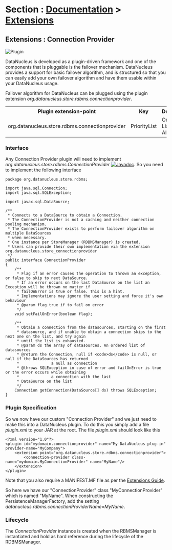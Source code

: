 <head><title>Extensions : Connection Provider</title></head>

# Section : [Documentation](../index.html) > [Extensions](index.html)

## Extensions : Connection Provider
![Plugin](../../images/nucleus_plugin.gif)

DataNucleus is developed as a plugin-driven framework and one of the components that is 
pluggable is the failover mechanism. DataNucleus provides a support for basic failover algorithm, 
and is structured so that you can easily add your own failover algorithm and have them usable within 
your DataNucleus usage.

Failover algorithm for DataNucleus can be plugged using the plugin extension *org.datanucleus.store.rdbms.connectionprovider*.

<table>
    <tr>
        <th>Plugin extension-point</th>
        <th>Key</th>
        <th>Description</th>
        <th width="80">Location</th>
    </tr>
    <tr>
        <td>org.datanucleus.store.rdbms.connectionprovider</td>
        <td>PriorityList</td>
        <td>Ordered List Algorithm</td>
        <td>datanucleus-rdbms</td>
    </tr>
</table>

### Interface

Any Connection Provider plugin will need to implement _org.datanucleus.store.rdbms.ConnectionProvider_
[![Javadoc](../../images/javadoc.gif)](http://www.datanucleus.org/javadocs/store.rdbms/latest/org/datanucleus/store/rdbms/ConnectionProvider.html).
So you need to implement the following interface

	package org.datanucleus.store.rdbms;
	
	import java.sql.Connection;
	import java.sql.SQLException;
	
	import javax.sql.DataSource;
	
	/**
	 * Connects to a DataSource to obtain a Connection.
	 * The ConnectionProvider is not a caching and neither connection pooling mechanism.
	 * The ConnectionProvider exists to perform failover algorithm on multiple DataSources
	 * when necessary.
	 * One instance per StoreManager (RDBMSManager) is created.
	 * Users can provide their own implementation via the extension org.datanucleus.store_connectionprovider 
	 */
	public interface ConnectionProvider
	{
    	/**
    	 * Flag if an error causes the operation to thrown an exception, or false to skip to next DataSource. 
    	 * If an error occurs on the last DataSource on the list an Exception will be thrown no matter if 
    	 * failOnError is true or false. This is a hint. 
    	 * Implementations may ignore the user setting and force it's own behaviour
    	 * @param flag true if to fail on error
    	 */
    	void setFailOnError(boolean flag);
    	
    	/**
    	 * Obtain a connection from the datasources, starting on the first
    	 * datasource, and if unable to obtain a connection skips to the next one on the list, and try again 
    	 * until the list is exhausted.
    	 * @param ds the array of datasources. An ordered list of datasources
    	 * @return the Connection, null if <code>ds</code> is null, or null if the DataSources has returned 
    	 *              a null as connection
    	 * @throws SQLException in case of error and failOnError is true or the error occurs while obtaining 
    	 *              a connection with the last
    	 * DataSource on the list
	     */
    	Connection getConnection(DataSource[] ds) throws SQLException;
	}

### Plugin Specification

So we now have our custom "Connection Provider" and we just need to make this into a DataNucleus 
plugin. To do this you simply add a file _plugin.xml_ to your JAR at the root. The file _plugin.xml_ should look like this

	<?xml version="1.0"?>
	<plugin id="mydomain.connectionprovider" name="My DataNucleus plug-in" provider-name="MyCompany">
    	<extension point="org.datanucleus.store.rdbms.connectionprovider">
       		<connection-provider class-name="mydomain.MyConnectionProvider" name="MyName"/>
    	</extension>
	</plugin>

Note that you also require a MANIFEST.MF file as per the [Extensions Guide](index.html).

So here we have our "ConnectionProvider" class "MyConnectionProvider" which is named "MyName". 
When constructing the PersistenceManagerFactory, add the setting 
_datanucleus.rdbms.connectionProviderName=MyName_.

### Lifecycle

The _ConnectionProvider_ instance is created when the RBMSManager is instantiated and hold as hard reference during the lifecycle of the RDBMSManager.

